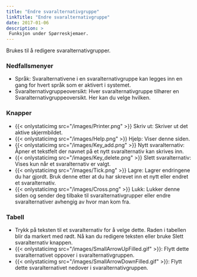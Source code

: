 ```yaml
---
title: "Endre svaralternativgruppe"
linkTitle: "Endre svaralternativgruppe"
date: 2017-01-06
description: >
 Funksjon under Spørreskjemaer. 
---
```

Brukes til å redigere svaralternativgrupper. 

### Nedfallsmenyer

- Språk: Svaralternativene i en svaralternativgruppe kan legges inn en gang for hvert språk som er aktivert i systemet.
- Svaralternativgruppeoversikt: Hver svaralternativgruppe tilhører en Svaralternativgruppeoversikt. Her kan du velge hvilken.

### Knapper

- {{< onlystaticimg src="/images/Printer.png" >}} Skriv ut: Skriver ut det aktive skjermbildet.
- {{< onlystaticimg src="/images/Help.png" >}} Hjelp: Viser denne siden.
- {{< onlystaticimg src="/images/Key_add.png" >}} Nytt svaralternativ: Åpner et tekstfelt der navnet på et nytt svaralternativ kan skrives inn.
- {{< onlystaticimg src="/images/Key_delete.png" >}} Slett svaralternativ: Vises kun når et svaralternativ er valgt.
- {{< onlystaticimg src="/images/Tick.png" >}} Lagre: Lagrer endringene du har gjordt. Bruk denne etter at du har skrevet inn et nytt eller endret et svaralternativ.
- {{< onlystaticimg src="/images/Cross.png" >}} Lukk: Lukker denne siden og sender deg tilbake til svaralternativgrupper eller endre svaralternativer avhengig av hvor man kom fra.

### Tabell

- Trykk på teksten til et svaralternativ for å velge dette. Raden i tabellen blir da markert med rødt. Nå kan du redigere teksten eller bruke Slett svaralternativ knappen.
- {{< onlystaticimg src="/images/SmallArrowUpFilled.gif" >}}: Flytt dette svaralternativet oppover i svaralternativgruppen.
- {{< onlystaticimg src="/images/SmallArrowDownFilled.gif" >}}: Flytt dette svaralternativet nedover i svaralternativgruppen.
